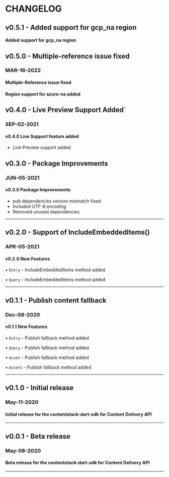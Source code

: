 # CHANGELOG

## v0.5.1 - Added support for gcp_na region
#### Added support for gcp_na region

## v0.5.0 - Multiple-reference issue fixed

### **MAR-16-2022**

#### Multiple-Reference issue fixed

#### Region support for azure-na added

## v0.4.0 - Live Preview Support Added`

### **SEP-02-2021**

#### v0.4.0 Live Support feature added

- Live Preview support added

## v0.3.0 - Package Improvements

### **JUN-05-2021**

#### v0.3.0 Package Improvements

- pub dependencies version mismatch fixed
- Included UTF-8 encoding
- Removed unused dependencies

---

## v0.2.0 - Support of IncludeEmbeddedItems()

### **APR-05-2021**

#### v0.2.0 New Features

• `Entry` - IncludeEmbeddedItems method added

• `Query` - IncludeEmbeddedItems method added

---

## v0.1.1 - Publish content fallback

### **Dec-08-2020**

#### v0.1.1 New Features

• `Entry` - Publish fallback method added

• `Query` - Publish fallback method added

• `Asset` - Publish fallback method added

• `Assets` - Publish fallback method added

---

## v0.1.0 - Initial release

### **May-11-2020**

#### Initial release for the contentstack-dart-sdk for Content Delivery API

---

## v0.0.1 - Beta release

### **May-08-2020**

#### Beta release for the contentstack-dart-sdk for Content Delivery API

---
